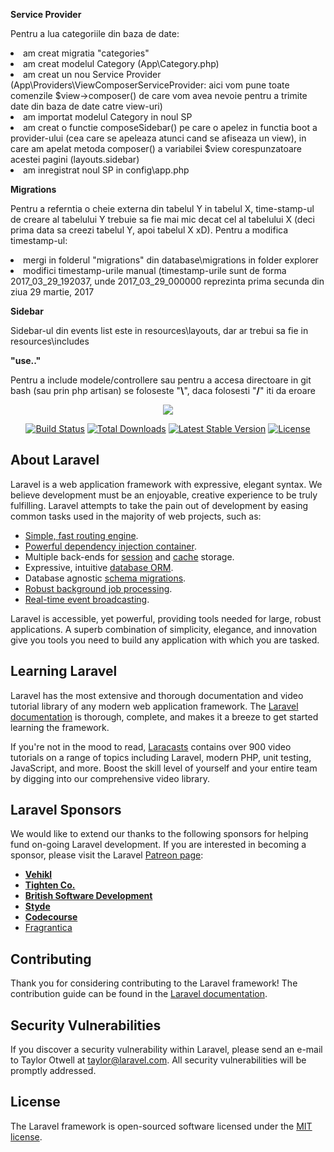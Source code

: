 <strong>Service Provider</strong>
<p>Pentru a lua categoriile din baza de date:
<li> am creat migratia "categories"</li>
<li> am creat modelul Category (App\Category.php)</li>
<li> am creat un nou Service Provider (App\Providers\ViewComposerServiceProvider:
aici vom pune toate comenzile $view->composer() de care vom avea nevoie pentru a trimite date
din baza de date catre view-uri)</li>
<li> am importat modelul Category in noul SP</li>
<li> am creat o functie composeSidebar() pe care o apelez in functia boot a provider-ului
(cea care se apeleaza atunci cand se afiseaza un view),
in care am apelat metoda composer() a variabilei $view corespunzatoare acestei pagini (layouts.sidebar)</li>
<li> am inregistrat noul SP in config\app.php</li></p>

<strong>Migrations</strong>
<p> Pentru a referntia o cheie externa din tabelul Y in tabelul X, time-stamp-ul de creare
al tabelului Y trebuie sa fie mai mic decat cel al tabelului X
(deci prima data sa creezi tabelul Y, apoi tabelul X xD). Pentru a modifica
timestamp-ul:
<li>mergi in folderul "migrations" din database\migrations in
folder explorer</li>
<li>modifici timestamp-urile manual (timestamp-urile sunt de forma
2017_03_29_192037, unde 2017_03_29_000000 reprezinta prima secunda
din ziua 29 martie, 2017</li></p>

<strong>Sidebar</strong>
<p>Sidebar-ul din events list este in resources\layouts, dar ar trebui
sa fie in resources\includes</p>

<strong>"use.."</strong>
<p>Pentru a include modele/controllere sau pentru a accesa directoare
in git bash (sau prin php artisan) se foloseste "<strong>\</strong>",
daca folosesti "<strong>/</strong>" iti da eroare

<p align="center"><img src="https://laravel.com/assets/img/components/logo-laravel.svg"></p>

<p align="center">
<a href="https://travis-ci.org/laravel/framework"><img src="https://travis-ci.org/laravel/framework.svg" alt="Build Status"></a>
<a href="https://packagist.org/packages/laravel/framework"><img src="https://poser.pugx.org/laravel/framework/d/total.svg" alt="Total Downloads"></a>
<a href="https://packagist.org/packages/laravel/framework"><img src="https://poser.pugx.org/laravel/framework/v/stable.svg" alt="Latest Stable Version"></a>
<a href="https://packagist.org/packages/laravel/framework"><img src="https://poser.pugx.org/laravel/framework/license.svg" alt="License"></a>
</p>

## About Laravel

Laravel is a web application framework with expressive, elegant syntax. We believe development must be an enjoyable, creative experience to be truly fulfilling. Laravel attempts to take the pain out of development by easing common tasks used in the majority of web projects, such as:

- [Simple, fast routing engine](https://laravel.com/docs/routing).
- [Powerful dependency injection container](https://laravel.com/docs/container).
- Multiple back-ends for [session](https://laravel.com/docs/session) and [cache](https://laravel.com/docs/cache) storage.
- Expressive, intuitive [database ORM](https://laravel.com/docs/eloquent).
- Database agnostic [schema migrations](https://laravel.com/docs/migrations).
- [Robust background job processing](https://laravel.com/docs/queues).
- [Real-time event broadcasting](https://laravel.com/docs/broadcasting).

Laravel is accessible, yet powerful, providing tools needed for large, robust applications. A superb combination of simplicity, elegance, and innovation give you tools you need to build any application with which you are tasked.

## Learning Laravel

Laravel has the most extensive and thorough documentation and video tutorial library of any modern web application framework. The [Laravel documentation](https://laravel.com/docs) is thorough, complete, and makes it a breeze to get started learning the framework.

If you're not in the mood to read, [Laracasts](https://laracasts.com) contains over 900 video tutorials on a range of topics including Laravel, modern PHP, unit testing, JavaScript, and more. Boost the skill level of yourself and your entire team by digging into our comprehensive video library.

## Laravel Sponsors

We would like to extend our thanks to the following sponsors for helping fund on-going Laravel development. If you are interested in becoming a sponsor, please visit the Laravel [Patreon page](http://patreon.com/taylorotwell):

- **[Vehikl](http://vehikl.com)**
- **[Tighten Co.](https://tighten.co)**
- **[British Software Development](https://www.britishsoftware.co)**
- **[Styde](https://styde.net)**
- **[Codecourse](https://www.codecourse.com)**
- [Fragrantica](https://www.fragrantica.com)

## Contributing

Thank you for considering contributing to the Laravel framework! The contribution guide can be found in the [Laravel documentation](http://laravel.com/docs/contributions).

## Security Vulnerabilities

If you discover a security vulnerability within Laravel, please send an e-mail to Taylor Otwell at taylor@laravel.com. All security vulnerabilities will be promptly addressed.

## License

The Laravel framework is open-sourced software licensed under the [MIT license](http://opensource.org/licenses/MIT).
